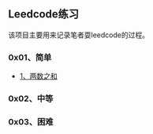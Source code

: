 ## Leedcode练习

该项目主要用来记录笔者耍leedcode的过程。
### 0x01、简单
- [1、两数之和](https://github.com/DurianCoder/leetcode/blob/master/src/main/java/com/durian/leetcode/TwoNumberSum.java)

### 0x02、中等

### 0x03、困难